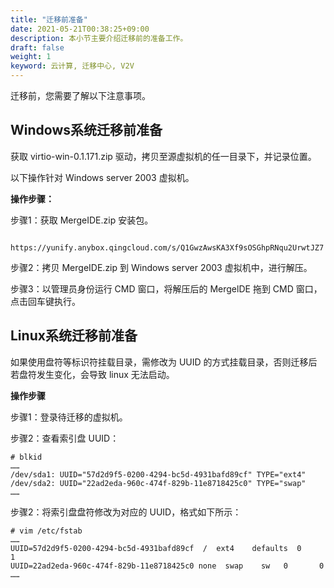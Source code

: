 ```yaml
---
title: "迁移前准备"
date: 2021-05-21T00:38:25+09:00
description: 本小节主要介绍迁移前的准备工作。
draft: false
weight: 1
keyword: 云计算, 迁移中心, V2V
---
```


迁移前，您需要了解以下注意事项。

## Windows系统迁移前准备

获取 virtio-win-0.1.171.zip 驱动，拷贝至源虚拟机的任一目录下，并记录位置。



以下操作针对 Windows server 2003 虚拟机。

**操作步骤：**

步骤1：获取 MergeIDE.zip 安装包。

`  https://yunify.anybox.qingcloud.com/s/Q1GwzAwsKA3Xf9sOSGhpRNqu2UrwtJZ7  `

步骤2：拷贝 MergeIDE.zip 到 Windows server 2003 虚拟机中，进行解压。

步骤3：以管理员身份运行 CMD 窗口，将解压后的 MergelDE 拖到 CMD 窗口，点击回车键执行。

## Linux系统迁移前准备

如果使用盘符等标识符挂载目录，需修改为 UUID 的方式挂载目录，否则迁移后若盘符发生变化，会导致 linux 无法启动。

**操作步骤**

步骤1：登录待迁移的虚拟机。

步骤2：查看索引盘 UUID：

```
# blkid
……
/dev/sda1: UUID="57d2d9f5-0200-4294-bc5d-4931bafd89cf" TYPE="ext4" 
/dev/sda2: UUID="22ad2eda-960c-474f-829b-11e8718425c0" TYPE="swap" 
……
```

步骤2：将索引盘盘符修改为对应的 UUID，格式如下所示：

```
# vim /etc/fstab
……
UUID=57d2d9f5-0200-4294-bc5d-4931bafd89cf  /  ext4    defaults  0       1
UUID=22ad2eda-960c-474f-829b-11e8718425c0 none  swap    sw   0       0
……
```

